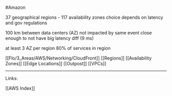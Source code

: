 #Amazon 


37 geographical regions - 117 availability zones
choice depends on latency and gov regulations 

100 km between data centers (AZ)
	not impacted by same event
	close enough to not have big latency diff (9 ms)

at least 3 AZ per region
80% of services in region


[[Flo/3_Areas/AWS/Networking/CloudFront]]
[[Regions]]
[[Availability Zones]]
[[Edge Locations]]
[[Outpost]]
[[VPCs]]



---
Links:

[[AWS Index]]

